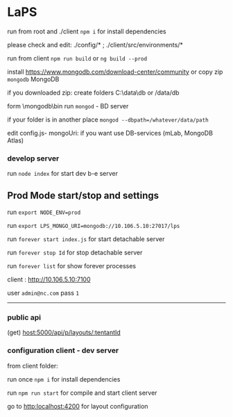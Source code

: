 # LaPS

run from root and ./client `npm i`  for install dependencies 

please check and edit: ./config/* ; ./client/src/environments/*

run from client `npm run build` or `ng build --prod`

install <https://www.mongodb.com/download-center/community> or copy zip `mongodb` MongoDB

if you downloaded zip: create folders C:\data\db or /data/db 

form \mongodb\bin run `mongod` - BD server

if your folder is in another place `mongod --dbpath=/whatever/data/path`

edit config.js- mongoUri: if you want use DB-services (mLab, MongoDB Atlas)

### develop server
run `node index` for start dev b-e server

## Prod Mode start/stop and settings

run `export NODE_ENV=prod`

run `export LPS_MONGO_URI=mongodb://10.106.5.10:27017/lps`

run `forever start index.js` for start detachable server

run `forever stop Id` for stop detachable server

run `forever list` for show forever processes

client : <http://10.106.5.10:7100>

user `admin@nc.com`  pass `1`



-------------------------------------------
### public api 

(get) <host:5000/api/p/layouts/:tentantId>

### configuration client - dev server

from client folder:
 
run once `npm i` for install dependencies 

run `npm run start` for compile and start client server

go to <http:localhost:4200> for layout configuration
